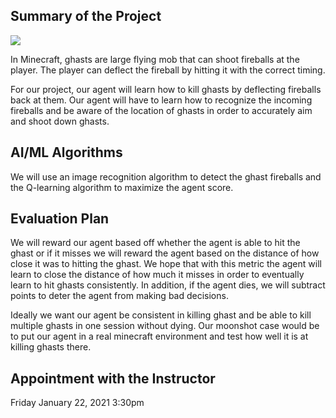 ## Summary of the Project

![](https://static.wikia.nocookie.net/minecraft_gamepedia/images/d/d5/Ghast_JE2_BE2.gif)

In Minecraft, ghasts are large flying mob that can shoot fireballs at the player. The player can deflect the fireball by hitting it with the correct timing. 

For our project, our agent will learn how to kill ghasts by deflecting fireballs back at them. Our agent will have to learn how to recognize the incoming fireballs and be aware of the location of ghasts in order to accurately aim and shoot down ghasts.

## AI/ML Algorithms

We will use an image recognition algorithm to detect the ghast fireballs and the Q-learning algorithm to maximize the agent score.

## Evaluation Plan

We will reward our agent based off whether the agent is able to hit the ghast or if it misses we will reward the agent based on the distance of how close it was to hitting the ghast. We hope that with this metric the agent will learn to close the distance of how much it misses in order to eventually learn to hit ghasts consistently. In addition, if the agent dies, we will subtract points to deter the agent from making bad decisions.

Ideally we want our agent be consistent in killing ghast and be able to kill multiple ghasts in one session without dying. Our moonshot case would be to put our agent in a real minecraft environment and test how well it is at killing ghasts there.

## Appointment with the Instructor

Friday January 22, 2021 3:30pm 